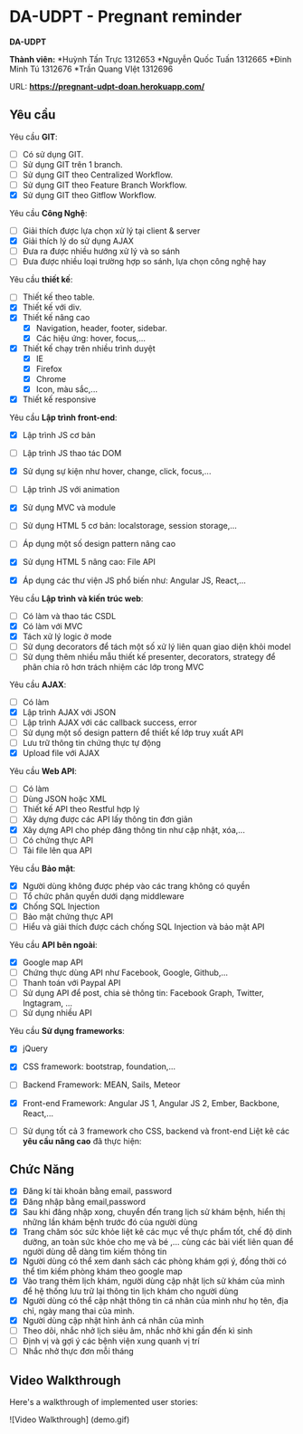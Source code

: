 # DA-UDPT - Pregnant reminder

**DA-UDPT** 

**Thành viên:** 
*Huỳnh Tấn Trực     1312653
*Nguyễn Quốc Tuấn   1312665
*Đinh Minh Tú       1312676
*Trần Quang VIệt    1312696



URL: **https://pregnant-udpt-doan.herokuapp.com/**

## Yêu cầu

Yêu cầu **GIT**:

* [ ] Có sử dụng GIT.
* [ ] Sử dụng GIT trên 1 branch.
* [ ] Sử dụng GIT theo Centralized Workflow.
* [ ] Sử dụng GIT theo Feature Branch Workflow.
* [x] Sử dụng GIT theo Gitflow Workflow.

Yêu cầu **Công Nghệ**:

* [ ] Giải thích được lựa chọn xử lý tại client & server
* [x] Giải thích lý do sử dụng AJAX
* [ ] Đưa ra được nhiều hướng xử lý và so sánh
* [ ] Đưa được nhiều loại trường hợp so sánh, lựa chọn công nghệ hay

Yêu cầu **thiết kế**:

* [ ] Thiết kế theo table.
* [x] Thiết kế với div.
* [x] Thiết kế nâng cao
    * [x] Navigation, header, footer, sidebar.
    * [x] Các hiệu ứng: hover, focus,...
* [x] Thiết kế chạy trên nhiều trình duyệt
    * [x] IE
    * [x] Firefox
    * [x] Chrome
    * [x] Icon, màu sắc,...
* [x] Thiết kế responsive

Yêu cầu **Lập trình front-end**:

* [x] Lập trình JS cơ bản
* [ ] Lập trình JS thao tác DOM
* [x] Sử dụng sự kiện như hover, change, click, focus,...
* [ ] Lập trình JS với animation
* [x] Sử dụng MVC và module
* [ ]  Sử dụng HTML 5 cơ bản: localstorage, session storage,...
* [ ]  Áp dụng một số design pattern nâng cao
* [x]  Sử dụng HTML 5 nâng cao: File API
* [x]  Áp dụng các thư viện JS phổ biến như: Angular JS, React,...



Yêu cầu **Lập trình và kiến trúc web**:

* [ ] Có làm và thao tác CSDL
* [x] Có làm với MVC
* [x] Tách xử lý logic ở mode
* [ ] Sử dụng decorators để tách một số xử lý liên quan giao diện khỏi model
* [ ] Sử dụng thêm nhiều mẫu thiết kế presenter, decorators, strategy để phân chia rõ hơn trách nhiệm các lớp trong MVC

Yêu cầu **AJAX**:

* [ ] Có làm
* [x] Lập trình AJAX với JSON
* [ ] Lập trình AJAX với các callback success, error
* [ ] Sử dụng một số design pattern để thiết kế lớp truy xuất API
* [ ] Lưu trữ thông tin chứng thực tự động 
* [x] Upload file với AJAX

Yêu cầu **Web API**:

* [ ] Có làm
* [ ] Dùng JSON hoặc XML
* [ ] Thiết kế API theo Restful hợp lý
* [ ] Xây dựng được các API lấy thông tin đơn giản
* [x] Xây dựng API cho phép đăng thông tin như cập nhật, xóa,...
* [ ] Có chứng thực API
* [ ] Tải file lên qua API

Yêu cầu **Bảo mật**:

* [x] Người dùng không được phép vào các trang không có quyền
* [ ] Tổ chức phân quyền dưới dạng middleware
* [x] Chống SQL Injection
* [ ] Bảo mật chứng thực API
* [ ] Hiểu và giải thích được cách chống SQL Injection và bảo mật API

Yêu cầu **API bên ngoài**:

* [x] Google map API
* [ ] Chứng thực dùng API như Facebook, Google, Github,...
* [ ] Thanh toán với Paypal API
* [ ] Sử dụng API để post, chia sẻ thông tin: Facebook Graph, Twitter, Ingtagram, ...
* [ ]  Sử dụng nhiều API

Yêu cầu **Sử dụng frameworks**:

* [x] jQuery
* [x] CSS framework: bootstrap, foundation,...
* [ ] Backend Framework: MEAN, Sails, Meteor
* [x] Front-end Framework: Angular JS 1, Angular JS 2, Ember, Backbone, React,...
* [ ] Sử dụng tốt cả 3 framework cho CSS, backend và front-end
Liệt kê các **yêu cầu nâng cao** đã thực hiện:


## Chức Năng
* [x] Đăng kí tài khoản bằng email, password
* [x] Đăng nhập bằng email,password
* [x] Sau khi đăng nhập xong, chuyển đến trang lịch sử khám bệnh, hiển thị những lần khám bệnh trước đó của người dùng
* [x] Trang chăm sóc sức khỏe liệt kê các mục về thực phẩm tốt, chế độ dinh dưỡng, an toàn sức khỏe cho mẹ và bé ,... cùng các bài viết liên quan để người dùng dễ dàng tìm kiếm thông tin
* [x] Người dùng có thể xem danh sách các phòng khám gợi ý, đồng thời có thể tìm kiếm phòng khám theo google map
* [x] Vào trang thêm lịch khám, người dùng cập nhật lịch sử khám của mình để hệ thống lưu trữ lại thông tin lịch khám cho người dùng
* [x] Người dùng có thể cập nhật thông tin cá nhân của mình như họ tên, địa chỉ, ngày mang thai của mình.
* [x] Người dùng cập nhật hình ảnh cá nhân của mình
* [ ] Theo dõi, nhắc nhở lịch siêu âm, nhắc nhở khi gần đến kì sinh
* [ ] Định vị và gợi ý các bệnh viện xung quanh vị trí
* [ ] Nhắc nhở thực đơn mỗi tháng 

## Video Walkthrough

Here's a walkthrough of implemented user stories:

![Video Walkthrough] (demo.gif)